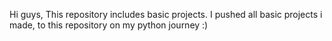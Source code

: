 Hi guys,
This repository includes basic projects. I pushed all basic projects i made, to this repository on my python journey :) 
